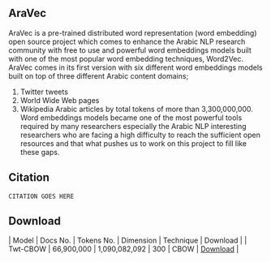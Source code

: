## AraVec
AraVec is a pre-trained distributed word representation (word embedding) open source project which comes to enhance the Arabic NLP research
community with free to use and powerful word embeddings models built with one of the most popular word embedding techniques, Word2Vec.
AraVec comes in its first version with six different word embeddings models built on top of three different Arabic content domains;
1. Twitter tweets
2. World Wide Web pages
3. Wikipedia Arabic articles
by total tokens of more than 3,300,000,000.
Word embeddings models became one of the most powerful tools required by many researchers especially the Arabic NLP interesting researchers who are facing
a high difficulty to reach the sufficient open resources and that what pushes us to work on this project to fill like these gaps. 

## Citation
`CITATION GOES HERE`

## Download
| Model        	  | Docs No.             | Tokens No.    | Dimension	| Technique 	| Download |
| Twt-CBOW        | 66,900,000           | 1,090,082,092 | 300	        | CBOW 	        | [Download](http://github.com) |


